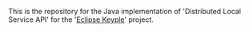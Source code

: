 This is the repository for the Java implementation of 'Distributed Local Service API' for the '[Eclipse Keyple](https://keyple.org/)' project.
